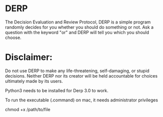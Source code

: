 # DERP
The Decision Evaluation and Review Protocol, DERP is a simple program randomly decides for you whether you should do something or not. Ask a question with the keyword "or" and DERP will tell you which you should choose.

# Disclaimer:
Do not use DERP to make any life-threatening, self-damaging, or stupid decisions. Neither DERP nor its creator will be held accountable for choices ultimately made by its users.

Python3 needs to be installed for Derp 3.0 to work. 

To run the executable (.command) on mac, it needs administrator privileges

chmod +x /path/to/file
